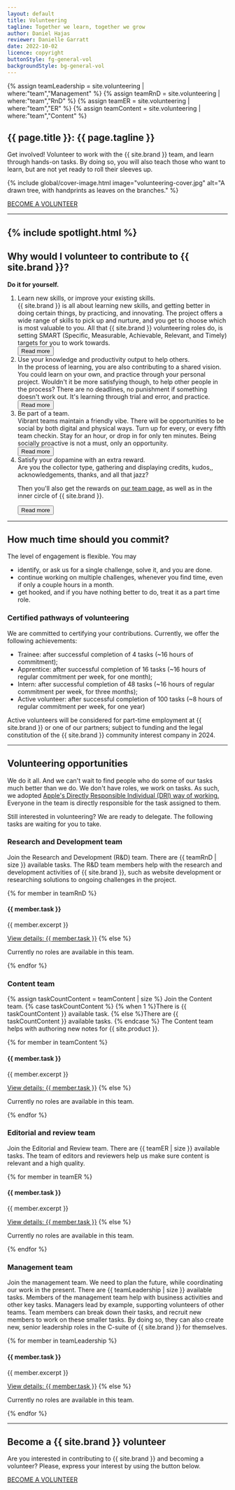 ```yaml
---
layout: default
title: Volunteering
tagline: Together we learn, together we grow
author: Daniel Hajas
reviewer: Danielle Garratt
date: 2022-10-02
licence: copyright
buttonStyle: fg-general-vol
backgroundStyle: bg-general-vol
---
```


{% assign teamLeadership = site.volunteering | where:"team","Management" %}
{% assign teamRnD = site.volunteering | where:"team","RnD" %}
{% assign teamER = site.volunteering | where:"team","ER" %}
{% assign teamContent = site.volunteering | where:"team","Content" %}

## {{ page.title }}: {{ page.tagline }}

Get involved!
Volunteer to work with the {{ site.brand }} team, and learn through hands-on tasks.
By doing so, you will also teach those who want to learn, but are not yet ready to roll their sleeves up.

{% include global/cover-image.html image="volunteering-cover.jpg" alt="A drawn tree, with handprints as leaves on the branches." %}

<a class="{{ page.buttonStyle }}" aria-disabled="false" href="{{ '/volunteering/become-a-volunteer.html' | prepend: site.baseurl }}">BECOME A VOLUNTEER</a>

---
{% include spotlight.html %}
---

## Why would I volunteer to contribute to {{ site.brand }}?

**Do it for yourself.**

<ol>
<li>
Learn new skills, or improve your existing skills.<div id="volunteer1"></div><div id="morevolunteer1">
{{ site.brand }} is all about learning new skills, and getting better in doing certain things, by practicing, and innovating.
The project offers a wide range of skills to pick up and nurture, and you get to choose which is most valuable to you. All that {{ site.brand }} volunteering roles do, is setting SMART (Specific, Measurable, Achievable, Relevant, and Timely) targets for you to work towards.
</div>
<button onclick="readMoreVolunteering1()" id= "Read-More-BTN1">Read more</button>
</li>

<li>
Use your knowledge and productivity output to help others.<div id= "volunteer2"></div><div id="morevolunteer2">
In the process of learning, you are also contributing to a shared vision.
You could learn on your own, and practice through your personal project.
Wouldn't it be more satisfying though, to help other people in the process?
There are no deadlines, no punishment if something doesn't work out.
It's learning through trial and error, and practice.
</div>
<button onclick="readMoreVolunteering2()" id="Read-More-BTN2">Read more</button>
</li>

<li>
Be part of a team. <div id= "volunteer3"></div><div id="morevolunteer3">
 Vibrant teams maintain a friendly vibe.
 There will be opportunities to be social by both digital and physical ways.
 Turn up for every, or every fifth team checkin.
 Stay for an hour, or drop in for only ten minutes.
 Being socially proactive is not a must, only an opportunity.
</div>
<button onclick="readMoreVolunteering3()" id="Read-More-BTN3">Read more</button>
</li>

<li>
Satisfy your dopamine with an extra reward. <div id= "volunteer4"></div> <div id="morevolunteer4">
Are you the collector type, gathering and displaying credits, kudos,, acknowledgements, thanks, and all that jazz?

Then you'll also get the rewards on <a href="/about/team/index.html">our team page,</a> as well as in the inner circle of {{ site.brand }}.
</div>
<button onclick="readMoreVolunteering4()" id="Read-More-BTN4">Read more</button>
</li>
</ol>

---

## How much time should you commit?

The level of engagement is flexible. You may

+ identify, or ask us for a single challenge, solve it, and you are done.
+ continue working on multiple challenges, whenever you find time, even if only a couple hours in a month.
+ get hooked, and if you have nothing better to do, treat it as a part time role.

### Certified pathways of volunteering

We are committed to certifying your contributions. Currently, we offer the following achievements:

+ Trainee: after successful completion of 4 tasks (~16 hours of commitment);
+ Apprentice: after successful completion of 16 tasks (~16 hours of regular commitment per week, for one month);
+ Intern: after successful completion of 48 tasks (~16 hours of regular commitment per week, for three months);
+ Active volunteer: after successful completion of 100 tasks (~8 hours of regular commitment per week, for one year)

Active volunteers will be considered for part-time employment at {{ site.brand }} or one of our partners; subject to funding and the legal constitution of the {{ site.brand }} community interest company in 2024.

---

## Volunteering opportunities

We do it all.
And we can't wait to find people who do some of our tasks much better than we do.
We don't have roles, we work on tasks.
As such, we adopted [Apple's Directly Responsible Individual (DRI) way of working.](https://mentorphile.com/2019/03/05/fostering-apples-culture-of-accountability-the-dri/)
Everyone in the team is directly responsible for the task assigned to them.

Still interested in volunteering?
We are ready to delegate.
The following tasks are waiting for you to take.

### Research and Development team

Join the Research and Development (R&D) team.
There are {{ teamRnD | size }} available tasks.
The R&D team members help with the research and development activities of {{ site.brand }}, such as website development or researching solutions to ongoing challenges in the project.

{% for member in teamRnD %}
<h4>{{ member.task }}</h4>

<p>{{ member.excerpt }}</p>

<a href="{{ member.url | prepend: site.baseurl }}" class="{{ page.buttonStyle }}">View details: {{ member.task }}</a>
{% else %}
<p>Currently no roles are available in this team.</p>
{% endfor %}

### Content team

{% assign taskCountContent = teamContent | size %}
Join the Content team.
{% case taskCountContent %}
{% when 1 %}There is {{ taskCountContent }} available task.
{% else %}There are {{ taskCountContent }} available tasks.
{% endcase %}
The Content team helps with authoring new notes for {{ site.product }}.

{% for member in teamContent %}
<h4>{{ member.task }}</h4>

<p>{{ member.excerpt }}</p>

<a href="{{ member.url | prepend: site.baseurl }}" class="{{ page.buttonStyle }}">View details: {{ member.task }}</a>
{% else %}
<p>Currently no roles are available in this team.</p>
{% endfor %}

### Editorial and review team

Join the Editorial and Review team.
There are {{ teamER | size }} available tasks.
The team of editors and reviewers help us make sure content is relevant and a high quality.

{% for member in teamER %}
<h4>{{ member.task }}</h4>

<p>{{ member.excerpt }}</p>

<a href="{{ member.url | prepend: site.baseurl }}" class="{{ page.buttonStyle }}">View details: {{ member.task }}</a>
{% else %}
<p>Currently no roles are available in this team.</p>
{% endfor %}

### Management team

Join the management team.
 We need to plan the future, while coordinating our work in the present.
There are {{ teamLeadership | size }} available tasks.
Members of the management team help with business activities and other key tasks.
Managers lead by example, supporting volunteers of other teams.
Team members can break down  their tasks, and recruit new members to work on these smaller tasks.
By doing so, they can also create new, senior leadership roles in the C-suite of {{ site.brand }} for themselves.

{% for member in teamLeadership %}
<h4>{{ member.task }}</h4>

<p>{{ member.excerpt }}</p>

<a href="{{ member.url | prepend: site.baseurl }}" class="{{ page.buttonStyle }}">View details: {{ member.task }}</a>
{% else %}
<p>Currently no roles are available in this team.</p>
{% endfor %}

---

## Become a {{ site.brand }} volunteer

Are you interested in contributing to {{ site.brand }} and becoming a volunteer?
Please, express your interest by using the button below.

<a class="{{ page.buttonStyle }}" aria-disabled="false" href="{{ '/volunteering/become-a-volunteer.html' | prepend: site.baseurl }}">BECOME A VOLUNTEER</a>